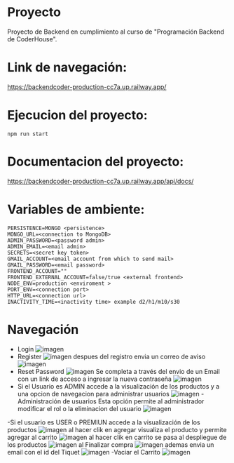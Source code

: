 # Proyecto

Proyecto de Backend en cumplimiento al curso de "Programación Backend de CoderHouse".

# Link de navegación:

https://backendcoder-production-cc7a.up.railway.app/

# Ejecucion del proyecto:

`npm run start`

# Documentacion del proyecto:

https://backendcoder-production-cc7a.up.railway.app/api/docs/

# Variables de ambiente:

```
PERSISTENCE=MONGO <persistence>
MONGO_URL=<connection to MongoDB>
ADMIN_PASSWORD=<password admin>
ADMIN_EMAIL=<email admin>
SECRETS=<secret key token>
GMAIL_ACCOUNT=<email account from which to send mail>
GMAIL_PASSWORD=<email password>
FRONTEND_ACCOUNT=""
FRONTEND_EXTERNAL_ACCOUNT=false/true <external frontend>
NODE_ENV=production <enviroment >
PORT_ENV=<connection port>
HTTP_URL=<connection url>
INACTIVITY_TIME=<inactivity time> example d2/h1/m10/s30
```

# Navegación

- Login
    ![imagen](src/public/img/login.png)
- Register
    ![imagen](src/public/img/register.png)
despues del registro envia un correo de aviso 
    ![imagen](src/public/img/register2.png)
- Reset Password
    ![imagen](src/public/img/reset.png)
    Se completa a través del envio de un Email con un link de acceso a ingresar la nueva contraseña
![imagen](src/public/img/reset2.png)
- Si el Usuario es ADMIN accede a la visualización de los productos y a una opcion de navegacion para administrar usuarios
        ![imagen](src/public/img/navegacionAdmin.png)
      - Administración de usuarios
            Esta opción permite al administrador modificar el rol o la eliminacion del usuario
        ![imagen](src/public/img/navegacionAdmin2.png)

-Si el usuario es USER o PREMIUN accede a la visualización de los productos 
    ![imagen](src/public/img/navegacionUser.png)
    al hacer clik en agregar visualiza el producto y permite agregar al carrito
    ![imagen](src/public/img/navegacionUser2.png)
    al hacer clik en carrito se pasa al despliegue de los productos
    ![imagen](src/public/img/navegacionUserCarrito.png)
    al Finalizar compra
    ![imagen](src/public/img/navegacionUserCarrito2.png)
    ademas envia un email con el id del Tiquet
    ![imagen](src/public/img/navegacionUserCarrito3.png)
-Vaciar el Carrito
![imagen](src/public/img/navegacionUserVaciarCarrito.png)


